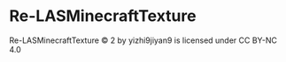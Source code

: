 # Re-LASMinecraftTexture
Re-LASMinecraftTexture © 2 by yizhi9jiyan9 is licensed under CC BY-NC 4.0 
